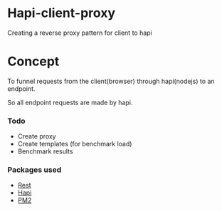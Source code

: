 # Hapi-client-proxy
Creating a reverse proxy pattern for client to hapi

# Concept
To funnel requests from the client(browser) through hapi(nodejs) to an endpoint.

So all endpoint requests are made by hapi.


### Todo
- Create proxy
- Create templates (for benchmark load)
- Benchmark results

### Packages used
- [Rest](https://github.com/cujojs/rest)
- [Hapi](https://github.com/hapijs/hapi)
- [PM2](https://github.com/keymetrics/pm2)
